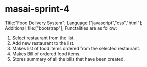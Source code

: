 # masai-sprint-4
Title:"Food Delivery System";
Language:["javascript","css","html"];
Additional_file:["bootstrap"];
Functalities are as follow:
1. Select restaurant from the list.
2. Add new restaurant to the list.
3. Makes list of food items ordered from the selected restaurant.
4. Makes Bill of ordered food items.
5. Stores summary of all the bills that have been created.
